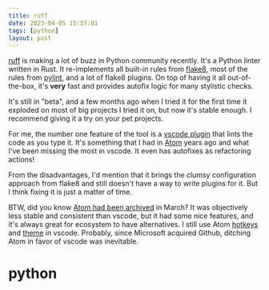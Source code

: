 ```yaml
---
title: ruff
date: 2023-04-05 15:57:01
tags: [python]
layout: post
---
```


[ruff](https://github.com/charliermarsh/ruff) is making a lot of buzz in Python community recently. It's a Python linter written in Rust. It re-implements all built-in rules from [flake8](https://github.com/pycqa/flake8), most of the rules from [pylint](https://github.com/pylint-dev/pylint), and a lot of flake8 plugins. On top of having it all out-of-the-box, it's **very** fast and provides autofix logic for many stylistic checks.

It's still in "beta", and a few months ago when I tried it for the first time it exploded on most of big projects I tried it on, but now it's stable enough. I recommend giving it a try on your pet projects.

For me, the number one feature of the tool is a [vscode plugin](https://github.com/charliermarsh/ruff-vscode) that lints the code as you type it. It's something that I had in [Atom](https://github.com/atom/atom) years ago and what I've been missing the most in vscode. It even has autofixes as refactoring actions!

From the disadvantages, I'd mention that it brings the clumsy configuration approach from flake8 and still doesn't have a way to write plugins for it. But I think fixing it is just a matter of time.

BTW, did you know [Atom had been archived](https://github.com/atom/atom) in March? It was objectively less stable and consistent than vscode, but it had some nice features, and it's always great for ecosystem to have alternatives. I still use Atom [hotkeys](https://marketplace.visualstudio.com/items?itemName=ms-vscode.atom-keybindings) and [theme](https://marketplace.visualstudio.com/items?itemName=akamud.vscode-theme-onedark) in vscode. Probably, since Microsoft acquired Github, ditching Atom in favor of vscode was inevitable.

# python
